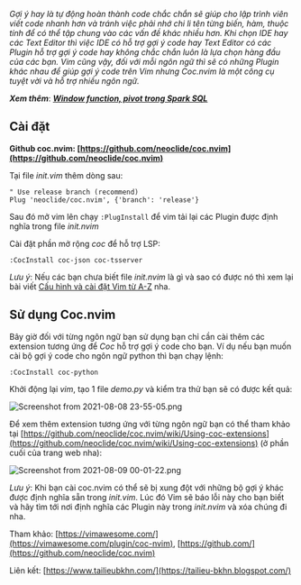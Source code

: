 *Gợi ý hay là tự động hoàn thành code chắc chắn sẽ giúp cho lập trình viên viết code nhanh hơn và tránh việc phải nhớ chi li tên từng biến, hàm, thuộc tính để có thể tập chung vào các vấn đề khác nhiều hơn. Khi chọn IDE hay các Text Editor thì việc IDE có hỗ trợ gợi ý code hay Text Editor có các Plugin hỗ trợ gợi ý code hay không chắc chắn luôn là lựa chọn hàng đầu của các bạn. Vim cũng vậy, đối với mỗi ngôn ngữ thì sẽ có những Plugin khác nhau để giúp gợi ý code trên Vim nhưng Coc.nvim là một công cụ tuyệt vời và hỗ trợ nhiều ngôn ngữ.*

***Xem thêm***: [***Window function, pivot trong Spark SQL***](https://demanejar.github.io/posts/spark-sql-window-function-pivot-part-2/)
## Cài đặt
**Github coc.nvim: [https://github.com/neoclide/coc.nvim](https://github.com/neoclide/coc.nvim)**

Tại file _init.vim_ thêm dòng sau: 
```
" Use release branch (recommend)
Plug 'neoclide/coc.nvim', {'branch': 'release'}
```
Sau đó mở vim lên chạy `:PlugInstall` để vim tải lại các Plugin được định nghĩa trong file _init.nvim_

Cài đặt phần mở rộng  _coc_ để hỗ trợ LSP: 
```
:CocInstall coc-json coc-tsserver
```

_Lưu ý_: Nếu các bạn chưa biết file _init.nvim_ là gì và sao có được nó thì xem lại bài viết [Cấu hình và cài đặt Vim từ A-Z](https://viblo.asia/p/cau-hinh-va-cai-dat-vim-tu-a-z-GrLZD1knlk0) nha.

## Sử dụng Coc.nvim
Bây giờ đối với từng ngôn ngữ bạn sử dụng bạn chỉ cần cài thêm các extension tương ứng để _Coc_ hỗ trợ gợi ý code cho bạn. Ví dụ nếu bạn muốn cài bộ gợi ý code cho ngôn ngữ python thì bạn chạy lệnh:
```
:CocInstall coc-python
```

Khởi động lại _vim_, tạo 1 file _demo.py_ và kiểm tra thử bạn sẽ có được kết quả: 

![Screenshot from 2021-08-08 23-55-05.png](https://images.viblo.asia/e2145a2f-6752-43df-ad5d-abeba78787ee.png)

Để xem thêm extension tương ứng với từng ngôn ngữ bạn có thể tham khảo tại [https://github.com/neoclide/coc.nvim/wiki/Using-coc-extensions](https://github.com/neoclide/coc.nvim/wiki/Using-coc-extensions) (ở phần cuối của trang web nha):

![Screenshot from 2021-08-09 00-01-22.png](https://images.viblo.asia/900d804e-8e3d-4db6-9ea9-c08c80a96e78.png)

_Lưu ý_: Khi bạn cài coc.nvim có thể sẽ bị xung đột với những bộ gợi ý khác được định nghĩa sẵn trong _init.vim_. Lúc đó Vim sẽ báo lỗi này cho bạn biết và hãy tìm tới nơi định nghĩa các Plugin này trong _init.nvim_ và xóa chúng đi nha.

Tham khảo: [https://vimawesome.com/](https://vimawesome.com/plugin/coc-nvim), [https://github.com/](https://github.com/neoclide/coc.nvim)

Liên kết: [https://www.tailieubkhn.com/](https://tailieu-bkhn.blogspot.com/)